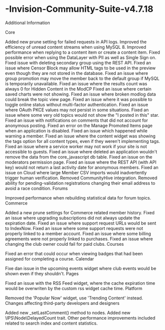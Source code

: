 # -Invision-Community-Suite-v4.7.18

Additional Information

Core

Added new prune setting for failed requests in API logs.
Improved the efficiency of unread content streams when using MySQL 8.
Improved performance when replying to a content item or create a content item.
Fixed possible error when using the DataLayer with PII as well as Single Sign on.
Fixed issue with deleting secondary group using the REST API.
Fixed an issue where Censor Block may allow HTML tags to be used in the preview even though they are not stored in the database.
Fixed an issue where group promotion may move the member back to the default group if MySQL is temporarily unavailable.
Fixed an issue where the results count was always 0 for Hidden Content in the ModCP
Fixed an issue where certain saved charts were not showing.
Fixed an issue where broken modlog data could break the topic view page.
Fixed an issue where it was possible to toggle online status without multi-factor authentication.
Fixed an issue where OAuth PKCE values may not persist in some situations.
Fixed an issue where some very old topics would not show the "I posted in this" star.
Fixed an issue with notifications on comments that did not account for anonymous posting.
Fixed an error on the Manage Promoted Items page when an application is disabled.
Fixed an issue which happened while warning a member.
Fixed an issue where the content widget was showing the tags option for all content types, even if they weren't implementing tags.
Fixed an issue where a service worker may not work if your site is not accessible to guests.
Fixed an issue where deleted an application wouldn't remove the data from the core_javascript db table.
Fixed an issue on the moderators permission page.
Fixed an issue where the REST API (with API key) would not return a last activity date for anonymous members.
Fixed an issue on Cloud where large Member CSV imports would inadvertently trigger human verification.
Removed CommunityHive integration.
Removed ability for pending-validation registrations changing their email address to avoid a race condition.
Forums

Improved performance when rebuilding statistical data for forum topics.
Commerce

Added a new prune settings for Commerce related member history.
Fixed an issue where upgrading subscriptions did not always update the expiration date.
Fixed an issue where support request URLs would be sent to IndexNow.
Fixed an issue where some support requests were not properly linked to a member account.
Fixed an issue where some billing agreements were not properly linked to purchases.
Fixed an issue where changing the club owner could fail for paid clubs.
Courses

Fixed an error that could occur when viewing badges that had been assigned for completing a course.
Calendar

Fixe dan issue in the upcoming events widget where club events would be shown even if they shouldn't.
Pages

Fixed an issue with the RSS Feed widget, where the cache expiration time would be overwriten by the custom rss widget cache time.
Platform

Removed the 'Popular Now' widget, use 'Trending Content' instead.
Changes affecting third-party developers and designers

Added new _setLastComment() method to nodes.
Added new \IPS\Node\DelayedCount trait.
Other performance improvements included related to search index and content statistics.
